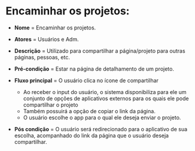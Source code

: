 # Encaminhar os projetos:

- **Nome** = Encaminhar os projetos.  
- **Atores** = Usuários e Adm.  
- **Descrição** = Utilizado para compartilhar a página/projeto para outras páginas, pessoas, etc.  
- **Pré-condição** = Estar na página de detalhamento de um projeto.   
- **Fluxo principal** = O usuário clica no ícone de compartilhar
  - Ao receber o input do usuário, o sistema disponibiliza para ele um conjunto de opções de aplicativos externos para os quais ele pode compartilhar o projeto
  - Também possuirá a opção de copiar o link da página.
  - O usuário escolhe o app para o qual ele deseja enviar o projeto.

- **Pós condição** = O usuário será redirecionado para o aplicativo de sua escolha, acompanhado do link da página que o usuário deseja compartilhar.  
